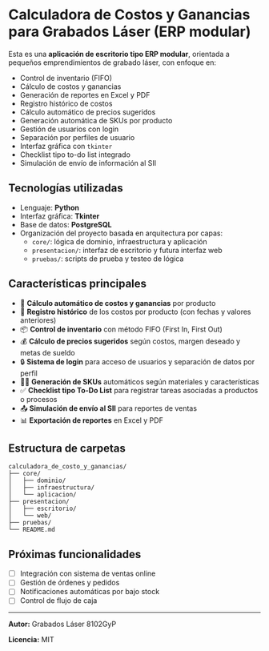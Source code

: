 # Calculadora de Costos y Ganancias para Grabados Láser (ERP modular)

Esta es una **aplicación de escritorio tipo ERP modular**, orientada a pequeños emprendimientos de grabado láser, con enfoque en:

- Control de inventario (FIFO)
- Cálculo de costos y ganancias
- Generación de reportes en Excel y PDF
- Registro histórico de costos
- Cálculo automático de precios sugeridos
- Generación automática de SKUs por producto
- Gestión de usuarios con login
- Separación por perfiles de usuario
- Interfaz gráfica con `tkinter`
- Checklist tipo to-do list integrado
- Simulación de envío de información al SII

## Tecnologías utilizadas

- Lenguaje: **Python**
- Interfaz gráfica: **Tkinter**
- Base de datos: **PostgreSQL**
- Organización del proyecto basada en arquitectura por capas:
  - `core/`: lógica de dominio, infraestructura y aplicación
  - `presentacion/`: interfaz de escritorio y futura interfaz web
  - `pruebas/`: scripts de prueba y testeo de lógica

## Características principales

- 🧮 **Cálculo automático de costos y ganancias** por producto
- 🧾 **Registro histórico** de los costos por producto (con fechas y valores anteriores)
- 📦 **Control de inventario** con método FIFO (First In, First Out)
- 💰 **Cálculo de precios sugeridos** según costos, margen deseado y metas de sueldo
- 🔒 **Sistema de login** para acceso de usuarios y separación de datos por perfil
- 🧑‍💻 **Generación de SKUs** automáticos según materiales y características
- ✅ **Checklist tipo To-Do List** para registrar tareas asociadas a productos o procesos
- 📤 **Simulación de envío al SII** para reportes de ventas
- 📊 **Exportación de reportes** en Excel y PDF

## Estructura de carpetas

```
calculadora_de_costo_y_ganancias/
├── core/
│   ├── dominio/
│   ├── infraestructura/
│   └── aplicacion/
├── presentacion/
│   ├── escritorio/
│   └── web/
├── pruebas/
└── README.md
```

## Próximas funcionalidades

- [ ] Integración con sistema de ventas online
- [ ] Gestión de órdenes y pedidos
- [ ] Notificaciones automáticas por bajo stock
- [ ] Control de flujo de caja

---

**Autor:** Grabados Láser 8102GyP

**Licencia:** MIT
